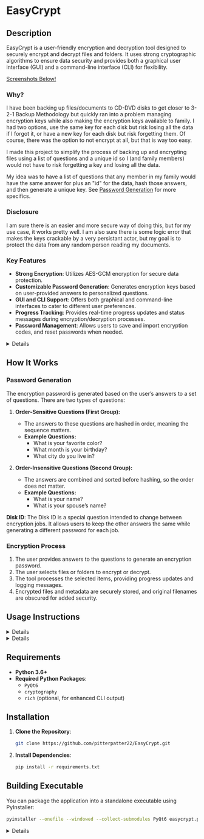 # EasyCrypt

## Description

EasyCrypt is a user-friendly encryption and decryption tool designed to securely encrypt and decrypt files and folders. It uses strong cryptographic algorithms to ensure data security and provides both a graphical user interface (GUI) and a command-line interface (CLI) for flexibility.

[Screenshots Below!](#screenshots)

### Why?

I have been backing up files/documents to CD-DVD disks to get closer to 3-2-1 Backup Methodology but quickly ran into a problem managing encryption keys while also making the encryption keys available to family. I had two options, use the same key for each disk but risk losing all the data if I forgot it, or have a new key for each disk but risk forgetting them. Of course, there was the option to not encrypt at all, but that is way too easy. 

I made this project to simplify the process of backing up and encrypting files using a list of questions and a unique id so I (and family members) would not have to risk forgetting a key and losing all the data.

My idea was to have a list of questions that any member in my family would have the same answer for plus an "id" for the data, hash those answers, and then generate a unique key. See [Password Generation](#Password-Generation) for more specifics. 

### Disclosure

I am sure there is an easier and more secure way of doing this, but for my use case, it works pretty well. I am also sure there is some logic error that makes the keys crackable by a very persistant actor, but my goal is to protect the data from any random person reading my documents. 

### Key Features

- **Strong Encryption**: Utilizes AES-GCM encryption for secure data protection.
- **Customizable Password Generation**: Generates encryption keys based on user-provided answers to personalized questions.
- **GUI and CLI Support**: Offers both graphical and command-line interfaces to cater to different user preferences.
- **Progress Tracking**: Provides real-time progress updates and status messages during encryption/decryption processes.
- **Password Management**: Allows users to save and import encryption codes, and reset passwords when needed.

<details>

## Example

Look in the [Tests Folder](tests/) for the files referenced below.

<details>

### Before encryption

#### Output:
```
tests/before_encrypt
├── test1
├── test2
├── test_folder1
│   ├── test3
│   └── test4
└── test_folder2
    ├── test5
    └── test6
```

Encryption Key:
`9b924fd18445ed339392b143f435522a`
</details>

<details>

### After Encryption

Encrypted using these answers:

![Encryption Answers](screenshots/easycrypt_test_encrypt_values.png)

#### Output:
```
tests/after_encryption
├── 59bab0c6582ac3bbad00022ae591057a021b8545f7726d3e1c459dcb4b49bbc8
│   ├── a140c0c1eda2def2b830363ba362aa4d7d255c262960544821f556e16661b6ff.enc
│   └── ed0cb90bdfa4f93981a7d03cff99213a86aa96a6cbcf89ec5e8889871f088727.enc
├── a94bf18528dfa07e398e76f9c9c16313515b7ecea293868737cb6a36500bb848
│   ├── a4e624d686e03ed2767c0abd85c14426b0b1157d2ce81d27bb4fe4f6f01d688a.enc
│   └── fd61a03af4f77d870fc21e05e7e80678095c92d808cfb3b5c279ee04c74aca13.enc
├── e3b0c44298fc1c149afbf4c8996fb92427ae41e4649b934ca495991b7852b855
│   ├── 1b4f0e9851971998e732078544c96b36c3d01cedf7caa332359d6f1d83567014.enc
│   ├── 60303ae22b998861bce3b28f33eec1be758a213c86c93c076dbe9f558c11c752.enc
│   └── e2eb93a61ffd7877ea5c751abcb3a618e8e2e9a2073a27f66d4114fe10819f86.enc
└── metadata.json.enc
```
![Encryption Output](screenshots/easycrypt_test_encrypt.png)

</details>

<details>

### After Decryption

#### Output:
```
tests/after_decryption
├── test1
├── test2
├── test_folder1
│   ├── test3
│   └── test4
└── test_folder2
    ├── test5
    └── test6
```

![Decryption Output](screenshots/easycrypt_test_decrypt.png)
</details>
</details>

## How It Works

### Password Generation

The encryption password is generated based on the user’s answers to a set of questions. There are two types of questions:

1. **Order-Sensitive Questions (First Group):**
   - The answers to these questions are hashed in order, meaning the sequence matters.
   - **Example Questions:**
     - What is your favorite color?
     - What month is your birthday?
     - What city do you live in?

2. **Order-Insensitive Questions (Second Group):**
   - The answers are combined and sorted before hashing, so the order does not matter.
   - **Example Questions:**
     - What is your name?
     - What is your spouse’s name?

**Disk ID**: The Disk ID is a special question intended to change between encryption jobs. It allows users to keep the other answers the same while generating a different password for each job.

### Encryption Process

1. The user provides answers to the questions to generate an encryption password.
2. The user selects files or folders to encrypt or decrypt.
3. The tool processes the selected items, providing progress updates and logging messages.
4. Encrypted files and metadata are securely stored, and original filenames are obscured for added security.

## Usage Instructions

<details>

### GUI Mode

1. **Launch the Application**: Run the EasyCrypt executable.
2. **Password Setup**:
   - On startup, answer the questions to generate your encryption code.
   - Remember that the first group of questions is order-sensitive, while the names are order-insensitive.
   - The Disk ID should be changed for different encryption jobs if desired.
3. **Select Mode**: Choose between ‘Encrypt’ or ‘Decrypt’.
4. **Select Files/Folders**: Click ‘Select File’ or ‘Select Folder’ to choose the items to process.
5. **Start Process**: Click the green ‘Start’ button to begin encryption or decryption.
6. **Monitor Progress**: View real-time progress updates and status messages.
7. **Manage Password**:
   - Use ‘Reset’ to change your encryption code.
   - Use ‘Save Encryption Code’ to save your current encryption code to a file.
   - Use ‘Import Encryption Code’ on the password setup dialog to load a saved code.
8. **Exit**: Click the red ‘Quit’ button to exit the application.
</details>


<details>

### CLI Mode

1. **Run the Application in CLI Mode**: Execute `python easycrypt.py --cli`.
2. **Password Setup**: Answer the prompted questions to generate your encryption code.
3. **Select Mode**: Choose to encrypt or decrypt.
4. **Select Files/Folders**: Provide paths to the files or folders to process.
5. **Process Items**: The tool will encrypt or decrypt the selected items.
6. **Repeat or Exit**: Choose to process more items with the same or new password, or exit the application.
</details>

## Requirements

- **Python 3.6+**
- **Required Python Packages**:
  - `PyQt6`
  - `cryptography`
  - `rich` (optional, for enhanced CLI output)

## Installation

1. **Clone the Repository**:

   ```bash
   git clone https://github.com/pitterpatter22/EasyCrypt.git
   ```

2. **Install Dependencies**:

   ```bash
   pip install -r requirements.txt
   ```

## Building Executable

You can package the application into a standalone executable using PyInstaller:


   ```bash
   pyinstaller --onefile --windowed --collect-submodules PyQt6 easycrypt.py
   ```


<details>

## Screenshots

![Main GUI](screenshots/easycrypt_main.png)
![Password Setup GUI](screenshots/easycrypt_password_setup.png)
![Main CLI](screenshots/easycrypt_cli.png)
</details>